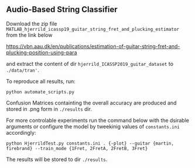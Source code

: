 ## Audio-Based String Classifier


Download the zip file ```MATLAB_hjerrild_icassp19_guitar_string_fret_and_plucking_estimator``` from the link below

https://vbn.aau.dk/en/publications/estimation-of-guitar-string-fret-and-plucking-position-using-para

and extract the content of dir ```hjerrild_ICASSP2019_guitar_dataset``` to ```./data/tran'```.


To reproduce all results, run: 
```
python automate_scripts.py
```

Confusion Matrices containting the overall accuracy are produced and stored in .png form in ```./results``` dir.

For more controlable experiments run the command below with the dsirable arguments or configure the model by tweekinig values of ```constants.ini``` accordingly:

```
python HjerrildTest.py constants.ini . {-plot} --guitar {martin, firebrand} --train_mode {1Fret, 2FretA, 2FretB, 3Fret}
```

The results will be stored to dir ```./results```.
